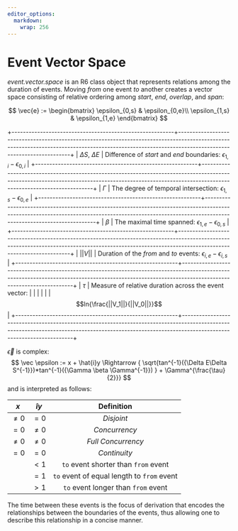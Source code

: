 ```yaml
---
editor_options: 
  markdown: 
    wrap: 256
---
```


# Event Vector Space

*event.vector.space* is an R6 class object that represents relations among the duration of events. Moving *from* one event *to* another creates a vector space consisting of relative ordering among *start*, *end*, *overlap*, and *span*:

$$
\vec{e} :=
\begin{bmatrix}
\epsilon_{0,s} & \epsilon_{0,e}\\
\epsilon_{1,s} & \epsilon_{1,e}
\end{bmatrix}
$$

+---------------------------------------------------------+----------------------------------------------------------------------------------------------------------------------------------------------------------------------------------------------------+
| $\Delta S$, $\Delta E$                                  | Difference of *start* and *end* boundaries: $\epsilon_{1,i}-\epsilon_{0,i}$                                                                                                                        |
+---------------------------------------------------------+----------------------------------------------------------------------------------------------------------------------------------------------------------------------------------------------------+
| $\Gamma$                                                | The degree of temporal intersection: $\epsilon_{1,s}-\epsilon_{0,e}$                                                                                                                               |
+---------------------------------------------------------+----------------------------------------------------------------------------------------------------------------------------------------------------------------------------------------------------+
| $\beta$                                                 | The maximal time spanned: $\epsilon_{1,e}-\epsilon_{0,s}$                                                                                                                                          |
+---------------------------------------------------------+----------------------------------------------------------------------------------------------------------------------------------------------------------------------------------------------------+
| $||V||$                                                 | Duration of the *from* and *to* events: $\epsilon_{i,e}-\epsilon_{i,s}$                                                                                                                            |
+---------------------------------------------------------+----------------------------------------------------------------------------------------------------------------------------------------------------------------------------------------------------+
| $\tau$                                                  | Measure of relative duration across the event vector:                                                                                                                                              |
|                                                         |                                                                                                                                                                                                    |
|                                                         | $$ln{\frac{||V_1||}{||V_0||}}$$                                                                                                                                                                    |
+---------------------------------------------------------+----------------------------------------------------------------------------------------------------------------------------------------------------------------------------------------------------+

$\vec\epsilon$ is complex: $$
\vec \epsilon := x + \hat{i}y \Rightarrow {
\sqrt{tan^{-1}({\Delta E\Delta S^{-1}})*tan^{-1}({\Gamma \beta \Gamma^{-1}})
} + \Gamma^{\frac{\tau}{2}}}
$$ and is interpreted as follows:

|   $x$   | $\hat{i}y$ |               **Definition**               |
|:-------:|:----------:|:------------------------------------------:|
| $\ne 0$ |   $= 0$    |                 *Disjoint*                 |
|  $= 0$  |  $\ne 0$   |               *Concurrency*                |
| $\ne 0$ |  $\ne 0$   |             *Full Concurrency*             |
|  $= 0$  |   $= 0$    |                *Continuity*                |
|         |   $< 1$    |    `to` event shorter than `from` event    |
|         |   $= 1$    | `to` event of equal length to `from` event |
|         |   $> 1$    |    `to` event longer than `from` event     |

The time between these events is the focus of derivation that encodes the relationships between the boundaries of the events, thus allowing one to describe this relationship in a concise manner.
